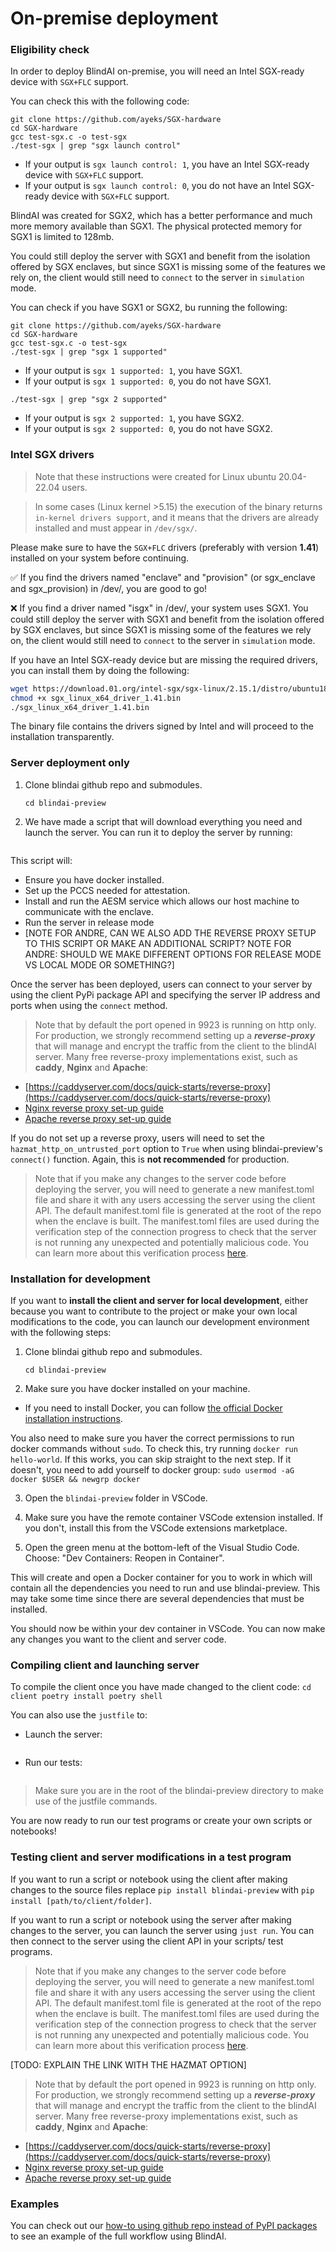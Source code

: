 # On-premise deployment

### Eligibility check

In order to deploy BlindAI on-premise, you will need an Intel SGX-ready device with `SGX+FLC` support.

You can check this with the following code:

  ```
  git clone https://github.com/ayeks/SGX-hardware
  cd SGX-hardware
  gcc test-sgx.c -o test-sgx
  ./test-sgx | grep "sgx launch control"
  ```

- If your output is `sgx launch control: 1`, you have an Intel SGX-ready device with `SGX+FLC` support.
- If your output is `sgx launch control: 0`, you do not have an Intel SGX-ready device with `SGX+FLC` support.

BlindAI was created for SGX2, which has a better performance and much more memory available than SGX1. The physical protected memory for SGX1 is limited to 128mb.

You could still deploy the server with SGX1 and benefit from the isolation offered by SGX enclaves, but since SGX1 is missing some of the features we rely on, the client would still need to `connect` to the server in `simulation` mode.

You can check if you have SGX1 or SGX2, bu running the following:

```
git clone https://github.com/ayeks/SGX-hardware
cd SGX-hardware
gcc test-sgx.c -o test-sgx
./test-sgx | grep "sgx 1 supported"
```

- If your output is `sgx 1 supported: 1`, you have SGX1.
- If your output is `sgx 1 supported: 0`, you do not have SGX1.

```
./test-sgx | grep "sgx 2 supported"
```

- If your output is `sgx 2 supported: 1`, you have SGX2.
- If your output is `sgx 2 supported: 0`, you do not have SGX2.

### Intel SGX drivers

>Note that these instructions were created for Linux ubuntu 20.04-22.04 users.

>In some cases (Linux kernel >5.15) the execution of the binary returns `in-kernel drivers support`, and it means that the drivers are already installed and must appear in `/dev/sgx/`. 

Please make sure to have the `SGX+FLC` drivers (preferably with version **1.41**) installed on your system before continuing.

✅ If you find the drivers named "enclave" and "provision" (or sgx\_enclave and sgx\_provision) in /dev/, you are good to go!

❌ If you find a driver named "isgx" in /dev/, your system uses SGX1. You could still deploy the server with SGX1 and benefit from the isolation offered by SGX enclaves, but since SGX1 is missing some of the features we rely on, the client would still need to `connect` to the server in `simulation` mode.

If you have an Intel SGX-ready device but are missing the required drivers, you can install them by doing the following:

```bash
wget https://download.01.org/intel-sgx/sgx-linux/2.15.1/distro/ubuntu18.04-server/sgx_linux_x64_driver_1.41.bin
chmod +x sgx_linux_x64_driver_1.41.bin
./sgx_linux_x64_driver_1.41.bin
```

The binary file contains the drivers signed by Intel and will proceed to the installation transparently.

### Server deployment only

1. Clone blindai github repo and submodules.
    ```git clone https://github.com/mithril-security/blindai-preview --recursive
    cd blindai-preview
    ```
2. We have made a script that will download everything you need and launch the server. You can run it to deploy the server by running:
    ```./on_premise_server_deployment.sh

    ```
This script will:
- Ensure you have docker installed.
- Set up the PCCS needed for attestation.
- Install and run the AESM service which allows our host machine to communicate with the enclave.
- Run the server in release mode
- [NOTE FOR ANDRE, CAN WE ALSO ADD THE REVERSE PROXY SETUP TO THIS SCRIPT OR MAKE AN ADDITIONAL SCRIPT?
NOTE FOR ANDRE: SHOULD WE MAKE DIFFERENT OPTIONS FOR RELEASE MODE VS LOCAL MODE OR SOMETHING?]

Once the server has been deployed, users can connect to your server by using the client PyPi package API and specifying the server IP address and ports when using the `connect` method.

>Note that by default the port opened in 9923 is running on http only. For production, we strongly recommend setting up a ***reverse-proxy*** that will manage and encrypt the traffic from the client to the blindAI server. Many free reverse-proxy implementations exist, such as **caddy**, **Nginx** and **Apache**:

- [https://caddyserver.com/docs/quick-starts/reverse-proxy](https://caddyserver.com/docs/quick-starts/reverse-proxy)
- [Nginx reverse proxy set-up guide](https://docs.nginx.com/nginx/admin-guide/web-server/reverse-proxy/)
- [Apache reverse proxy set-up guide](https://httpd.apache.org/docs/2.4/howto/reverse_proxy.html)

If you do not set up a reverse proxy, users will need to set the `hazmat_http_on_untrusted_port` option to `True` when using blindai-preview's `connect()` function. Again, this is **not recommended** for production.

>Note that if you make any changes to the server code before deploying the server, you will need to generate a new manifest.toml file and share it with any users accessing the server using the client API. The default manifest.toml file is generated at the root of the repo when the enclave is built. The manifest.toml files are used during the verification step of the connection progress to check that the server is not running any unexpected and potentially malicious code. You can learn more about this verification process [here](link).

### Installation for development

If you want to **install the client and server for local development**, either because you want to contribute to the project or make your own local modifications to the code, you can launch our development environment with the following steps:

1. Clone blindai github repo and submodules.
    ```git clone https://github.com/mithril-security/blindai-preview --recursive
    cd blindai-preview
    ```

2. Make sure you have docker installed on your machine. 
- If you need to install Docker, you can follow [the official Docker installation instructions](https://docs.docker.com/engine/install). 

You also need to make sure you haver the correct permissions to run docker commands without `sudo`. 
To check this, try running `docker run hello-world`. If this works, you can skip straight to the next step. If it doesn't, you need to add yourself to docker group: 
    ```
    sudo usermod -aG docker $USER && newgrp docker
    ```

3. Open the `blindai-preview` folder in VSCode.   

4. Make sure you have the remote container VSCode extension installed. If you don't, install this from the VSCode extensions marketplace.

5. Open the green menu at the bottom-left of the Visual Studio Code.
Choose: "Dev Containers: Reopen in Container".

This will create and open a Docker container for you to work in which will contain all the dependencies you need to run and use blindai-preview. This may take some time since there are several dependencies that must be installed.

You should now be within your dev container in VSCode. You can now make any changes you want to the client and server code.

### Compiling client and launching server

To compile the client once you have made changed to the client code:
    ```cd client
    poetry install
    poetry shell
    ```

You can also use the `justfile` to:
- Launch the server: 
    ```just run
    ```
- Run our tests:
    ```just test
    ```
>Make sure you are in the root of the blindai-preview directory to make use of the justfile commands.

You are now ready to run our test programs or create your own scripts or notebooks!

### Testing client and server modifications in a test program

If you want to run a script or notebook using the client after making changes to the source files replace `pip install blindai-preview` with `pip install [path/to/client/folder]`.

If you want to run a script or notebook using the server after making changes to the server, you can launch the server using `just run`. You can then connect to the server using the client API in your scripts/ test programs.

>Note that if you make any changes to the server code before deploying the server, you will need to generate a new manifest.toml file and share it with any users accessing the server using the client API. The default manifest.toml file is generated at the root of the repo when the enclave is built. The manifest.toml files are used during the verification step of the connection progress to check that the server is not running any unexpected and potentially malicious code. You can learn more about this verification process [here](link).

[TODO: EXPLAIN THE LINK WITH THE HAZMAT OPTION]

>Note that by default the port opened in 9923 is running on http only. For production, we strongly recommend setting up a ***reverse-proxy*** that will manage and encrypt the traffic from the client to the blindAI server. Many free reverse-proxy implementations exist, such as **caddy**, **Nginx** and **Apache**:

- [https://caddyserver.com/docs/quick-starts/reverse-proxy](https://caddyserver.com/docs/quick-starts/reverse-proxy)
- [Nginx reverse proxy set-up guide](https://docs.nginx.com/nginx/admin-guide/web-server/reverse-proxy/)
- [Apache reverse proxy set-up guide](https://httpd.apache.org/docs/2.4/howto/reverse_proxy.html)

### Examples

You can check out our [how-to using github repo instead of PyPI packages](link) to see an example of the full workflow using BlindAI.